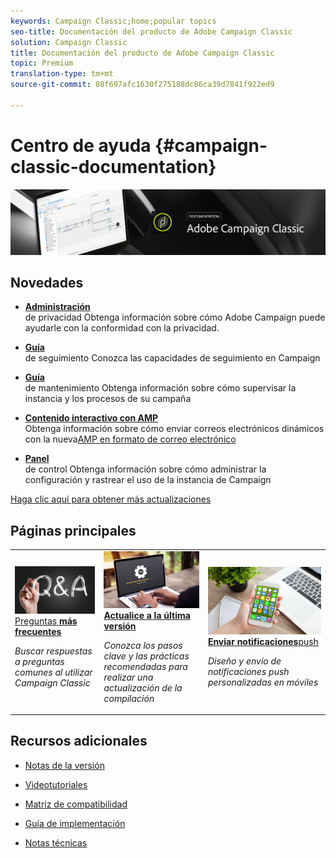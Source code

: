 ```yaml
---
keywords: Campaign Classic;home;popular topics
seo-title: Documentación del producto de Adobe Campaign Classic
solution: Campaign Classic
title: Documentación del producto de Adobe Campaign Classic
topic: Premium
translation-type: tm+mt
source-git-commit: 08f697afc1630f275188dc86ca39d7841f922ed9

---
```



# Centro de ayuda {#campaign-classic-documentation}

![](platform/using/assets/do-not-localize/banner_acc_doc.jpg)

## Novedades

* **[Administración](https://helpx.adobe.com/campaign/kb/campaign-privacy.html)**<br/>de privacidad Obtenga información sobre cómo Adobe Campaign puede ayudarle con la conformidad con la privacidad.

* **[Guía](https://helpx.adobe.com/campaign/kb/acc-tracking.html)**<br/>de seguimiento Conozca las capacidades de seguimiento en Campaign

* **[Guía](https://helpx.adobe.com/campaign/kb/acc-maintenance.html)**<br/>de mantenimiento Obtenga información sobre cómo supervisar la instancia y los procesos de su campaña

* **[Contenido interactivo con AMP](delivery/using/defining-interactive-content.md)**<br/>Obtenga información sobre cómo enviar correos electrónicos dinámicos con la nueva[AMP en formato de correo electrónico](https://amp.dev/about/email/)

* **[Panel](https://docs.adobe.com/content/help/en/control-panel/using/control-panel-home.html)**<br/>de control Obtenga información sobre cómo administrar la configuración y rastrear el uso de la instancia de Campaign

[Haga clic aquí para obtener más actualizaciones](/help/rn/using/documentation-updates.md)

## Páginas principales

<table>
<tr>
  <td>
    <a href="platform/using/common-questions.md">
      <img alt="Preguntas más frecuentes" src="platform/using/assets/FAQ.png"/>
    </a>
    <div>
      <a href="platform/using/common-questions.md">
    Preguntas <strong>más frecuentes</strong></a>
    </div>
    <p>
    <em>Buscar respuestas a preguntas comunes al utilizar Campaign Classic</em>
    <p>
  </td>
   <td>
    <a href="https://docs.campaign.adobe.com/doc/AC/getting_started/EN/buildUpgrade.html">
      <img alt="Generar actualización" src="platform/using/assets/upgrade.png" />
    </a>
    <div>
      <a href="https://docs.campaign.adobe.com/doc/AC/getting_started/EN/buildUpgrade.html">
    <strong>Actualice a la última versión</strong></a>
    </div>
    <p>
    <em>Conozca los pasos clave y las prácticas recomendadas para realizar una actualización de la compilación</em>
    <p>
  </td>
  <td>
    <a href="delivery/using/creating-notifications.md">
       <img alt="Notificaciones push" src="platform/using/assets/push.png" />
    </a>
    <div>
       <a href="delivery/using/creating-notifications.md">
    <strong>Enviar notificaciones</strong>push </a>
    </div>
    <p>
    <em>Diseño y envío de notificaciones push personalizadas en móviles</em>
    <p>
  </td>
</tr>
</table>


## Recursos adicionales

* [Notas de la versión](/help/rn/using/latest-release.md)

* [Videotutoriales](https://docs.adobe.com/content/help/en/campaign-learn/campaign-classic-tutorials/overview.html)

* [Matriz de compatibilidad](https://helpx.adobe.com/campaign/kb/compatibility-matrix.html)

* [Guía de implementación](https://helpx.adobe.com/campaign/kb/acc-implementation.html)

* [Notas técnicas](https://helpx.adobe.com/campaign/kb/article-list.html)

